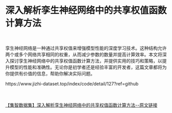 <h1>深入解析孪生神经网络中的共享权值函数计算方法</h1><br /><p>孪生神经网络是一种通过共享权值来增强模型性能的深度学习技术。这种结构允许两个或多个网络共享相同的权重，从而减少参数的数量并提高计算效率。本文将深入探讨孪生神经网络中的共享权值函数计算方法，并提供实用的技巧和策略，以提升模型的性能和准确性。无论你是初学者还是经验丰富的开发者，这篇文章都将为你提供有价值的信息，帮助你解决实际问题。</p><p>https://www.jizhi-dataset.top/index/code/detail/127?ref=github</p><br /><br /><a href="https://www.jizhi-dataset.top/index/code/detail/127?ref=github" target="_blank">【集智数据集】深入解析孪生神经网络中的共享权值函数计算方法--原文链接</a>